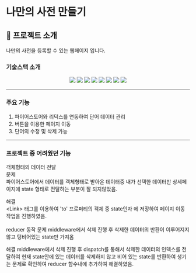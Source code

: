 # 나만의 사전 만들기

## 📌 프로젝트 소개

나만의 사전을 등록할 수 있는 웹페이지 입니다.

### 기술스택 소개
<p align="center">
<img src="https://img.shields.io/badge/html-E34F26?style=for-the-badge&logo=html5&logoColor=white"> 
<img src="https://img.shields.io/badge/css-1572B6?style=for-the-badge&logo=css3&logoColor=white"> 
<img src="https://img.shields.io/badge/js-F7DF1E?style=for-the-badge&logo=javascript&logoColor=black"> 
<img src="https://img.shields.io/badge/React-61DAFB?style=for-the-badge&logo=React&logoColor=black"> 
<img src="https://img.shields.io/badge/firebase-FFCA28?style=for-the-badge&logo=firebase&logoColor=black">
<img src="https://img.shields.io/badge/styled components-DB7093?style=for-the-badge&logo=styledcomponents&logoColor=black">
<img src="https://img.shields.io/badge/React Router-CA4245?style=for-the-badge&logo=React Router&logoColor=black">
<img src="https://img.shields.io/badge/redux-764ABC?style=for-the-badge&logo=redux&logoColor=black">
<hr>

### 주요 기능 

1. 파이어스토어와 리덕스를 연동하여 단어 데이터 관리 
2. 버튼을 이용한 페이지 이동 
3. 단어의 수정 및 삭제 가능 

<hr>

### 프로젝트 중 어려웠던 기능

객체형태의 데이터 전달 <br>
문제 <br>
파이어스토어에서 데이터를 객체형태로 받아온 데이터중 내가 선택한 데이터만 상세페이지에 state 형태로 전달하는 부분이 잘 되지않았음. 

해결 <br>
\<Link> 태그를 이용하여 'to' 프로퍼티의 객체 중 state인자 에 저장하여 페이지 이동 작업을 진행하였음.
<br>
<br>
reducer 동작
문제 
middleware에서 삭제 진행 후 삭제한 데이터의 반환이 이루어지지 않고 텅비어있는 state만 가져옴 

해결 
middleware에서 삭제 진행 후 dispatch를 통해서 삭제한 데이터의 인덱스를 전달하여 현재 state안에 있는 데이터를 삭제하지 않고 비어 있는 state를 반환하여 
생기는 문제로 확인하여 reducer 함수내에 추가하여 해결하였음.

